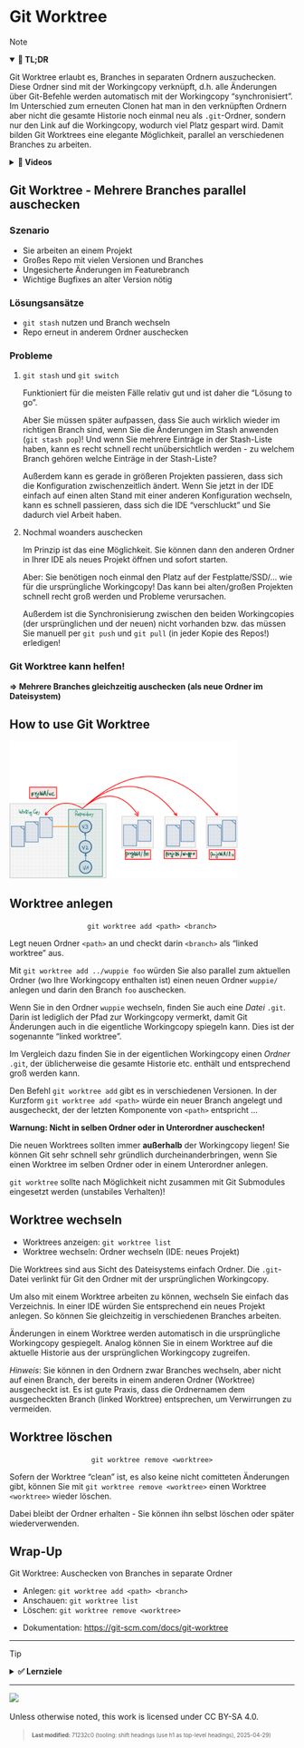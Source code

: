 # Git Worktree

> [!NOTE]
>
> <details open>
>
> <summary><strong>🎯 TL;DR</strong></summary>
>
> Git Worktree erlaubt es, Branches in separaten Ordnern auszuchecken.
> Diese Ordner sind mit der Workingcopy verknüpft, d.h. alle Änderungen
> über Git-Befehle werden automatisch mit der Workingcopy
> “synchronisiert”. Im Unterschied zum erneuten Clonen hat man in den
> verknüpften Ordnern aber nicht die gesamte Historie noch einmal neu
> als `.git`-Ordner, sondern nur den Link auf die Workingcopy, wodurch
> viel Platz gespart wird. Damit bilden Git Worktrees eine elegante
> Möglichkeit, parallel an verschiedenen Branches zu arbeiten.
>
> </details>
>
> <details>
>
> <summary><strong>🎦 Videos</strong></summary>
>
> - [VL Git Worktree](https://youtu.be/nDkg6WvA0bk)
> - [Demo Git Worktree](https://youtu.be/RtXrv0oK3-w)
>
> </details>

## Git Worktree - Mehrere Branches parallel auschecken

### Szenario

- Sie arbeiten an einem Projekt
- Großes Repo mit vielen Versionen und Branches
- Ungesicherte Änderungen im Featurebranch
- Wichtige Bugfixes an alter Version nötig

### Lösungsansätze

- `git stash` nutzen und Branch wechseln
- Repo erneut in anderem Ordner auschecken

### Probleme

1.  `git stash` und `git switch`

    Funktioniert für die meisten Fälle relativ gut und ist daher die
    “Lösung to go”.

    Aber Sie müssen später aufpassen, dass Sie auch wirklich wieder im
    richtigen Branch sind, wenn Sie die Änderungen im Stash anwenden
    (`git stash pop`)! Und wenn Sie mehrere Einträge in der Stash-Liste
    haben, kann es recht schnell recht unübersichtlich werden - zu
    welchem Branch gehören welche Einträge in der Stash-Liste?

    Außerdem kann es gerade in größeren Projekten passieren, dass sich
    die Konfiguration zwischenzeitlich ändert. Wenn Sie jetzt in der IDE
    einfach auf einen alten Stand mit einer anderen Konfiguration
    wechseln, kann es schnell passieren, dass sich die IDE “verschluckt”
    und Sie dadurch viel Arbeit haben.

2.  Nochmal woanders auschecken

    Im Prinzip ist das eine Möglichkeit. Sie können dann den anderen
    Ordner in Ihrer IDE als neues Projekt öffnen und sofort starten.

    Aber: Sie benötigen noch einmal den Platz auf der Festplatte/SSD/…
    wie für die ursprüngliche Workingcopy! Das kann bei alten/großen
    Projekten schnell recht groß werden und Probleme verursachen.

    Außerdem ist die Synchronisierung zwischen den beiden Workingcopies
    (der ursprünglichen und der neuen) nicht vorhanden bzw. das müssen
    Sie manuell per `git push` und `git pull` (in jeder Kopie des
    Repos!) erledigen!

### Git Worktree kann helfen!

**=\> Mehrere Branches gleichzeitig auschecken (als neue Ordner im
Dateisystem)**

## How to use Git Worktree

<img src="images/linkedworktrees.png" width="80%">

## Worktree anlegen

<div align="center">

`git worktree add <path> <branch>`

</div>

Legt neuen Ordner `<path>` an und checkt darin `<branch>` als “linked
worktree” aus.

Mit `git worktree add ../wuppie foo` würden Sie also parallel zum
aktuellen Ordner (wo Ihre Workingcopy enthalten ist) einen neuen Ordner
`wuppie/` anlegen und darin den Branch `foo` auschecken.

Wenn Sie in den Ordner `wuppie` wechseln, finden Sie auch eine *Datei*
`.git`. Darin ist lediglich der Pfad zur Workingcopy vermerkt, damit Git
Änderungen auch in die eigentliche Workingcopy spiegeln kann. Dies ist
der sogenannte “linked worktree”.

Im Vergleich dazu finden Sie in der eigentlichen Workingcopy einen
*Ordner* `.git`, der üblicherweise die gesamte Historie etc. enthält und
entsprechend groß werden kann.

Den Befehl `git worktree add` gibt es in verschiedenen Versionen. In der
Kurzform `git worktree add <path>` würde ein neuer Branch angelegt und
ausgecheckt, der der letzten Komponente von `<path>` entspricht …

**Warnung: Nicht in selben Ordner oder in Unterordner auschecken!**

Die neuen Worktrees sollten immer **außerhalb** der Workingcopy liegen!
Sie können Git sehr schnell sehr gründlich durcheinanderbringen, wenn
Sie einen Worktree im selben Ordner oder in einem Unterordner anlegen.

`git worktree` sollte nach Möglichkeit nicht zusammen mit Git Submodules
eingesetzt werden (unstabiles Verhalten)!

## Worktree wechseln

- Worktrees anzeigen: `git worktree list`
- Worktree wechseln: Ordner wechseln (IDE: neues Projekt)

Die Worktrees sind aus Sicht des Dateisystems einfach Ordner. Die
`.git`-Datei verlinkt für Git den Ordner mit der ursprünglichen
Workingcopy.

Um also mit einem Worktree arbeiten zu können, wechseln Sie einfach das
Verzeichnis. In einer IDE würden Sie entsprechend ein neues Projekt
anlegen. So können Sie gleichzeitig in verschiedenen Branches arbeiten.

Änderungen in einem Worktree werden automatisch in die ursprüngliche
Workingcopy gespiegelt. Analog können Sie in einem Worktree auf die
aktuelle Historie aus der ursprünglichen Workingcopy zugreifen.

*Hinweis*: Sie können in den Ordnern zwar Branches wechseln, aber nicht
auf einen Branch, der bereits in einem anderen Ordner (Worktree)
ausgecheckt ist. Es ist gute Praxis, dass die Ordnernamen dem
ausgecheckten Branch (linked Worktree) entsprechen, um Verwirrungen zu
vermeiden.

## Worktree löschen

<div align="center">

`git worktree remove <worktree>`

</div>

Sofern der Worktree “clean” ist, es also keine nicht comitteten
Änderungen gibt, können Sie mit `git worktree remove <worktree>` einen
Worktree `<worktree>` wieder löschen.

Dabei bleibt der Ordner erhalten - Sie können ihn selbst löschen oder
später wiederverwenden.

## Wrap-Up

Git Worktree: Auschecken von Branches in separate Ordner

- Anlegen: `git worktree add <path> <branch>`
- Anschauen: `git worktree list`
- Löschen: `git worktree remove <worktree>`

<!-- -->

- Dokumentation: https://git-scm.com/docs/git-worktree

------------------------------------------------------------------------

> [!TIP]
>
> <details>
>
> <summary><strong>✅ Lernziele</strong></summary>
>
> - k2: Vorteile von Git Worktree
> - k2: Prinzipielle Arbeitsweise von Git Worktree
> - k3: Anlegen von Worktrees
> - k3: Anzeigen von Worktrees
> - k3: Löschen von Worktrees
>
> </details>

------------------------------------------------------------------------

<img src="https://licensebuttons.net/l/by-sa/4.0/88x31.png" width="10%">

Unless otherwise noted, this work is licensed under CC BY-SA 4.0.

<blockquote><p><sup><sub><strong>Last modified:</strong> 71232c0 (tooling: shift headings (use h1 as top-level headings), 2025-04-29)<br></sub></sup></p></blockquote>

